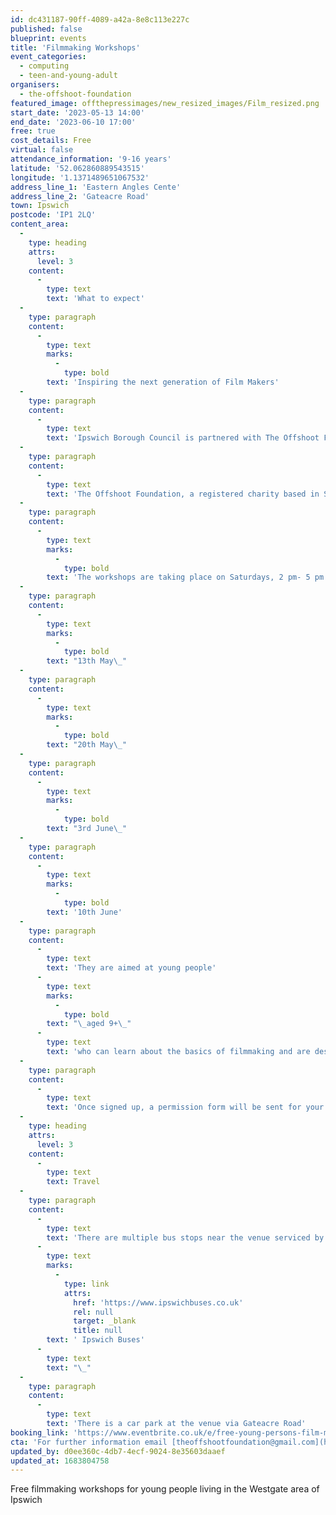 ```yaml
---
id: dc431187-90ff-4089-a42a-8e8c113e227c
published: false
blueprint: events
title: 'Filmmaking Workshops'
event_categories:
  - computing
  - teen-and-young-adult
organisers:
  - the-offshoot-foundation
featured_image: offthepressimages/new_resized_images/Film_resized.png
start_date: '2023-05-13 14:00'
end_date: '2023-06-10 17:00'
free: true
cost_details: Free
virtual: false
attendance_information: '9-16 years'
latitude: '52.062860889543515'
longitude: '1.1371489651067532'
address_line_1: 'Eastern Angles Cente'
address_line_2: 'Gateacre Road'
town: Ipswich
postcode: 'IP1 2LQ'
content_area:
  -
    type: heading
    attrs:
      level: 3
    content:
      -
        type: text
        text: 'What to expect'
  -
    type: paragraph
    content:
      -
        type: text
        marks:
          -
            type: bold
        text: 'Inspiring the next generation of Film Makers'
  -
    type: paragraph
    content:
      -
        type: text
        text: 'Ipswich Borough Council is partnered with The Offshoot Foundation to fund a Film-Making Workshop for young people in Westgate, Ipswich.'
  -
    type: paragraph
    content:
      -
        type: text
        text: 'The Offshoot Foundation, a registered charity based in Suffolk, supports disadvantaged young people with Film-Making workshops that also help develop confidence, leadership, and teamwork skills.'
  -
    type: paragraph
    content:
      -
        type: text
        marks:
          -
            type: bold
        text: 'The workshops are taking place on Saturdays, 2 pm- 5 pm on:'
  -
    type: paragraph
    content:
      -
        type: text
        marks:
          -
            type: bold
        text: "13th May\_"
  -
    type: paragraph
    content:
      -
        type: text
        marks:
          -
            type: bold
        text: "20th May\_"
  -
    type: paragraph
    content:
      -
        type: text
        marks:
          -
            type: bold
        text: "3rd June\_"
  -
    type: paragraph
    content:
      -
        type: text
        marks:
          -
            type: bold
        text: '10th June'
  -
    type: paragraph
    content:
      -
        type: text
        text: 'They are aimed at young people'
      -
        type: text
        marks:
          -
            type: bold
        text: "\_aged 9+\_"
      -
        type: text
        text: 'who can learn about the basics of filmmaking and are designed to empower and inspire young people to develop life skills and raise aspirations by using creative media to reach their full potential.'
  -
    type: paragraph
    content:
      -
        type: text
        text: 'Once signed up, a permission form will be sent for your child to attend. This will need to be returned before the workshop commences.'
  -
    type: heading
    attrs:
      level: 3
    content:
      -
        type: text
        text: Travel
  -
    type: paragraph
    content:
      -
        type: text
        text: 'There are multiple bus stops near the venue serviced by'
      -
        type: text
        marks:
          -
            type: link
            attrs:
              href: 'https://www.ipswichbuses.co.uk'
              rel: null
              target: _blank
              title: null
        text: ' Ipswich Buses'
      -
        type: text
        text: "\_"
  -
    type: paragraph
    content:
      -
        type: text
        text: 'There is a car park at the venue via Gateacre Road'
booking_link: 'https://www.eventbrite.co.uk/e/free-young-persons-film-making-workshop-eastern-angles-ipswich-tickets-621863690037?aff=ebdssbdestsearch'
cta: 'For further information email [theoffshootfoundation@gmail.com](http://theoffshootfoundation@gmail.com)'
updated_by: d0ee360c-4db7-4ecf-9024-8e35603daaef
updated_at: 1683804758
---
```

Free filmmaking workshops for young people living in the Westgate area of Ipswich